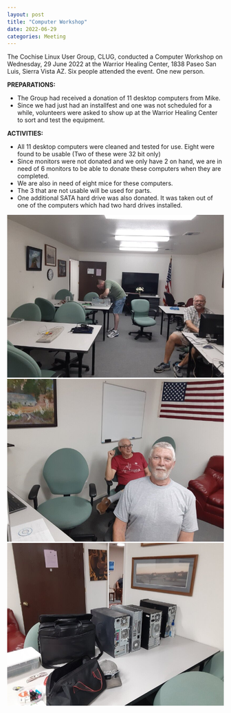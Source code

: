 ```yaml
---
layout: post
title: "Computer Workshop"
date: 2022-06-29
categories: Meeting
---
```


The Cochise Linux User Group, CLUG, conducted a Computer Workshop on Wednesday, 29 June 2022 at the Warrior Healing Center, 1838 Paseo San Luis, Sierra Vista AZ.  Six people attended the event.  One new person.

**PREPARATIONS:**

 * The Group had received a donation of 11 desktop computers from Mike. 
 * Since we had just had an installfest and one was not scheduled for a while, volunteers were asked to show up at the Warrior Healing Center to sort and test the equipment.

**ACTIVITIES:**

 * All 11 desktop computers were cleaned and tested for use.  Eight were found to be usable (Two of these were 32 bit only)
 * Since monitors were not donated and we only have 2 on hand, we are in need of 6 monitors to be able to donate these computers when they are completed.
 * We are also in need of eight mice for these computers.
 * The 3 that are not usable will be used for parts.
 * One additional SATA hard drive was also donated.  It was taken out of one of the computers which had two hard drives installed.


![alt text](https://raw.githubusercontent.com/CochiseLinuxUsersGroup/CochiseLinuxUsersGroup.github.io/master/images2/rsz_linuxworkshop_2022-06-29_2.jpg)
![alt text](https://raw.githubusercontent.com/CochiseLinuxUsersGroup/CochiseLinuxUsersGroup.github.io/master/images2/rsz_linuxworkshop_2022-06-29_3.jpg)
![alt text](https://raw.githubusercontent.com/CochiseLinuxUsersGroup/CochiseLinuxUsersGroup.github.io/master/images2/rsz_linuxworkshop_2022-06-29_4.jpg)
